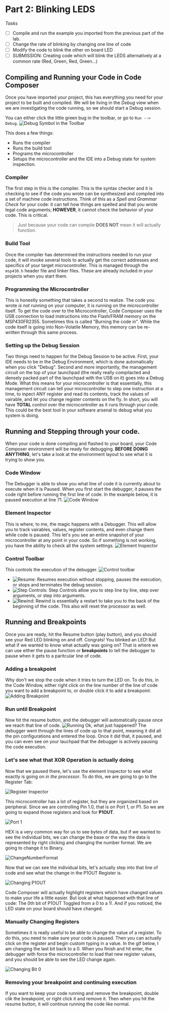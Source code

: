 # Part 2: Blinking LEDS
_Tasks_
- [ ] Compile and run the example you imported from the previous part of the lab.
- [ ] Change the rate of blinking by changing one line of code
- [ ] Modify the code to blink the other on board LED
- [ ] SUBMISSION: Creating code which will blink the LEDS alternatively at a common rate (Red, Green, Red, Green...)

## Compiling and Running your Code in Code Composer
Once you have imported your project, this has everything you need for your project to be built and compiled. We will be living in the _Debug_ view when we are investigating the code running, so we should start a Debug session.

You can either click the little green bug in the toolbar, or go to `Run --> Debug`.
![Debug Symbol in the Toolbar](https://i.gyazo.com/a7bdc75abc350ced25ca294ca7a2f129.png)

This does a few things:
* Runs the compiler
* Runs the build tool
* Programs the microcontroller
* Setups the microcontroller and the IDE into a Debug state for system inspection.

### Compiler
The first step in this is the compiler. This is the syntax checker and it is checking to see if the code you wrote can be synthesized and compiled into a set of machine code instructions. Think of this as a _Spell and Grammar Check_ for your code: it can tell how things are spelled and that you wrote legal code arguments; __HOWEVER__, it cannot check the behavior of your code. This is critical.

> Just because your code can compile **DOES NOT** mean it will actually function.

### Build Tool
Once the compiler has determined the instructions needed to run your code, it will invoke several tools to actually get the correct addresses and specifics of your target microcontroller. This is managed through the `msp430.h` header file and linker files. These are already included in your projects when you start them.

### Programming the Microcontroller
This is honestly something that takes a second to realize. The code you wrote _is not_ running on your computer, it is running on the microcontroller itself. To get the code over to the Microcontroller, Code Composer uses the USB connection to load instructions into the Flash/FRAM memory on the MSP430FR2355. Sometimes this is called "Burning the code in". While the code itself is going into Non-Volatile Memory, this memory can be re-written through this same process.

### Setting up the Debug Session
Two things need to happen for the Debug Session to be active. First, your IDE needs to be in the Debug Environment, which is done automatically when you click "Debug". Second and more importantly, the management circuit on the top of your launchpad (the really really compilacted and densely packed part of the launchpad with the USB on it) goes into a Debug Mode. What this means for your microcontroller is that essentially, this management circuit can tell your microcontroller to step one instruction at a time, to inpect ANY register and read its contents, track the values of vairable, and let you change register contents on the fly. In short, you will have __TOTAL__ control over the microcontroller as it runs through your code. This could be the best tool in your software arsenal to debug what you system is doing.

## Running and Stepping through your code.
When your code is done compiling and flashed to your board, your Code Composer environment will be ready for debugging. **BEFORE DOING ANYTHING**, let's take a look at the environment layout to see what it is trying to show you.

### Code Window
The Debugger is able to show you what line of code it is currently about to execute when it is Paused. When you first start the debugger, it pauses the code right before running the first line of code. In the example below, it is paused execution at line 71.
![Code Window](https://i.gyazo.com/1907b89fa67245c0fd13c7fbfa23a17c.png)

### Element Inspector
This is where, to me, the magic happens with a Debugger. This will allow you to track vairables, values, register contents, and even change them while code is paused. This let's you see an entire snapshot of your microcontroller at any point in your code. So if something is not working, you have the ability to check all the system settings.
![Element Inspector](https://i.gyazo.com/780e04b58cdf037f30c880539838f82a.png)

### Control Toolbar
This controls the execution of the debugger.
![Control toolbar](https://i.gyazo.com/b0de82170a4d83052ab2ed809e945390.png)
- ![Resume](https://i.gyazo.com/ccf8d0a8aad673d33f038522d907f05b.png): Resumes execution without stopping, pauses the execution, or stops and terminates the debug session.
- ![Step Controls](https://i.gyazo.com/cee0ced7064275fa6938de6c5d7be682.png): Step Controls allow you to step line by line, step over arguments, or step into arguments.
- ![Rewind](https://i.gyazo.com/30f2d05ee986c14a5e3d23ab76b17231.png): Rewind is essentially a restart to take you to the back of the beginning of the code. This also will reset the processor as well.

## Running and Breakpoints
Once you are ready, hit the Resume button (play button), and you should see your Red LED blinking on and off. Congrats! You blinked an LED! But what if we wanted to know what actually was going on? That is where we can use either the pause function or **breakpoints** to tell the debugger to pause when it gets to a paritcular line of code.

### Adding a breakpoint
Why don't we stop the code when it tries to turn the LED on. To do this, in the Code Window, either right click on the line number of the line of code you want to add a breakpoint to, or double click it to add a breakpoint.
![Adding Breakpoint](https://i.gyazo.com/d7942b0b36df10d95cdc4d8f4d2e501c.gif)

### Run until Breakpoint
Now hit the resume button, and the debugger will automatically pause once we reach that line of code.
![Running](https://i.gyazo.com/6dc4fefbe3110c72c7f6544652219e50.gif)
Ok, what just happened? The debugger went through the lines of code up to that point, meaning it did all the pin configurations and entered the loop. Once it did that, it paused, and you can even see on your lauchpad that the debugger is actively pausing the code execution.

### Let's see what that XOR Operation is actually doing
Now that we paused there, let's use the element inspector to see what exactly is going on _in the processor_. To do this, we are going to go to the Register Tab:

![Register Inspector](https://i.gyazo.com/acc60cc10edca1c6e1eefd7b0c4c25c4.gif)

This microcontroller has a lot of register, but they are organized based on peripheral. Since we are controlling Pin 1.0, that is on Port 1, or P1. So we are going to expand those registers and look for **P1OUT**.

![Port 1](https://i.gyazo.com/f36b5fa6e79880474a3c35e7943e3d7d.gif)

HEX is a very common way for us to see bytes of data, but if we wanted to see the individual bits, we can change the base or the way the data is represented by right clicking and changing the number format. We are going to change it to Binary.

![ChangeNumberFormat](https://i.gyazo.com/79bbe1e8b12ff8622f956e6b78899977.gif)

Now that we can see the individual bits, let's actually step into that line of code and see what the change in the P1OUT Register is.

![Changing P1OUT](https://i.gyazo.com/cfe72ab822f5c6dbdda479f14f6a4907.gif)

Code Composer will actually highlight registers which have changed values to make your life a little easier. But look at what happened with that line of code: The 0th bit of P1OUT Toggled from a 0 to a 1!. And if you noticed, the LED state on your board should have changed.

### Manually Changing Registers
Sometimes it is really useful to be able to change the value of a register. To do this, you need to make sure your code is paused. Then you can actually click on the register and begin custom typing in a value. In the gif below, I am changing the last bit back to a 0. When you finish and hit enter, the debugger with force the microcontroller to load that new register values, and you should be able to see the LED change again.

![Changing Bit 0](https://i.gyazo.com/48a900d4157a5a138e83ac145dc2541e.gif)


### Removing your breakpoint and continuing execution
If you want to keep your code running and remove the breakpoint, double clik the breakpoint, or right click it and remove it. Then when you hit the resume button, it will continue running the code like normal.
